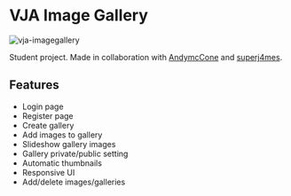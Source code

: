 # VJA Image Gallery

![vja-imagegallery](/docs/img/vja-imagegalleryheader.png)

Student project. Made in collaboration with [AndymcCone](https://github.com/AndymcCone) and [superj4mes](https://github.com/superj4mes).

## Features

* Login page
* Register page
* Create gallery
* Add images to gallery
* Slideshow gallery images
* Gallery private/public setting
* Automatic thumbnails
* Responsive UI
* Add/delete images/galleries
